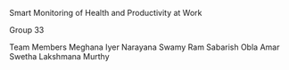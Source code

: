 Smart Monitoring of Health and Productivity at Work

Group 33

Team Members
Meghana Iyer Narayana Swamy
Ram Sabarish Obla Amar
Swetha Lakshmana Murthy
